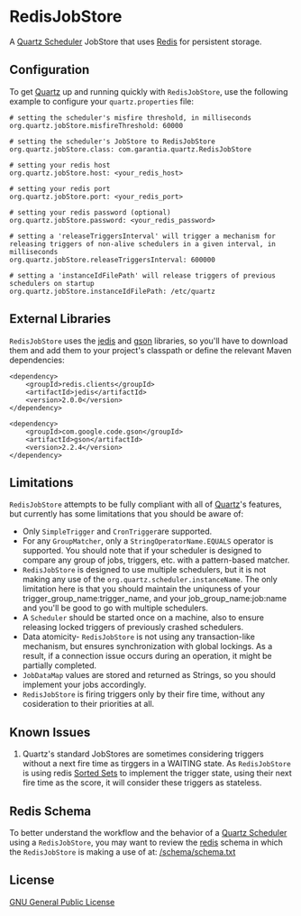 # RedisJobStore

A [Quartz Scheduler](http://quartz-scheduler.org/) JobStore that uses [Redis](http://redis.io/) for persistent storage.

## Configuration

To get [Quartz](http://quartz-scheduler.org/) up and running quickly with `RedisJobStore`, use the following example to configure your `quartz.properties` file:
    
    # setting the scheduler's misfire threshold, in milliseconds 
    org.quartz.jobStore.misfireThreshold: 60000
    
    # setting the scheduler's JobStore to RedisJobStore
    org.quartz.jobStore.class: com.garantia.quartz.RedisJobStore
    
    # setting your redis host
    org.quartz.jobStore.host: <your_redis_host>
    
    # setting your redis port
    org.quartz.jobStore.port: <your_redis_port>
    
    # setting your redis password (optional)
    org.quartz.jobStore.password: <your_redis_password>
    
    # setting a 'releaseTriggersInterval' will trigger a mechanism for releasing triggers of non-alive schedulers in a given interval, in milliseconds
    org.quartz.jobStore.releaseTriggersInterval: 600000
    
    # setting a 'instanceIdFilePath' will release triggers of previous schedulers on startup
    org.quartz.jobStore.instanceIdFilePath: /etc/quartz
    

## External Libraries

`RedisJobStore` uses the [jedis](https://github.com/xetorthio/jedis) and [gson](https://code.google.com/p/google-gson/) libraries, so you'll have to download them and add them to your project's classpath or define the relevant Maven dependencies:

    <dependency>
		<groupId>redis.clients</groupId>
		<artifactId>jedis</artifactId>
		<version>2.0.0</version>
	</dependency>

    <dependency>
     	<groupId>com.google.code.gson</groupId>
     	<artifactId>gson</artifactId>
     	<version>2.2.4</version>
    </dependency>

## Limitations

`RedisJobStore` attempts to be fully compliant with all of [Quartz](http://quartz-scheduler.org/)'s features, but currently has some limitations that you should be aware of:

* Only `SimpleTrigger` and `CronTrigger`are supported.
* For any `GroupMatcher`, only a `StringOperatorName.EQUALS` operator is supported. You should note that if your scheduler is designed to compare any group of jobs, triggers, etc. with a pattern-based matcher.
* `RedisJobStore` is designed to use multiple schedulers, but it is not making any use of the `org.quartz.scheduler.instanceName`. The only limitation here is that you should maintain the uniquness of your trigger_group_name:trigger_name, and your job_group_name:job:name and you'll be good to go with multiple schedulers.
* A `Scheduler` should be started once on a machine, also to ensure releasing locked triggers of previously crashed schedulers. 
* Data atomicity- `RedisJobStore` is not using any transaction-like mechanism, but ensures synchronization with global lockings. As a result, if a connection issue occurs during an operation, it might be partially completed.
* `JobDataMap` values are stored and returned as Strings, so you should implement your jobs accordingly.
* `RedisJobStore` is firing triggers only by their fire time, without any cosideration to their priorities at all.

## Known Issues

1. Quartz's standard JobStores are sometimes considering triggers without a next fire time as tirggers in a WAITING state. As `RedisJobStore` is using redis [Sorted Sets](http://redis.io/topics/data-types#sorted-sets) to implement the trigger state, using their next fire time as the score, it will consider these triggers as stateless.

## Redis Schema

To better understand the workflow and the behavior of a [Quartz Scheduler](http://quartz-scheduler.org/) using a `RedisJobStore`, you may want to review the [redis](http://redis.io/) schema in which the `RedisJobStore` is making a use of at: [/schema/schema.txt](/schema/schema.txt)

## License

[GNU General Public License](https://www.gnu.org/licenses/gpl.txt)

